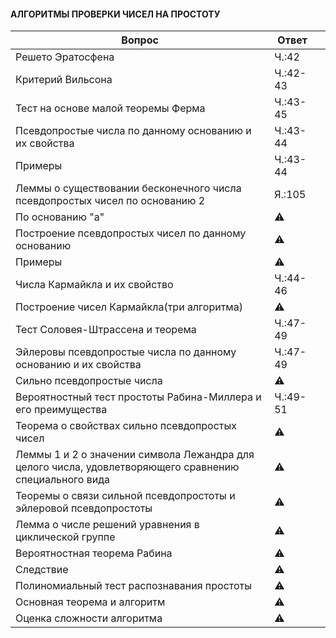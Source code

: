 #### АЛГОРИТМЫ ПРОВЕРКИ ЧИСЕЛ НА ПРОСТОТУ
| Вопрос  | Ответ |  |
| ------------- | ------------- | ------------- |
| Решето Эратосфена | Ч.:42 | |
| Критерий Вильсона | Ч.:42-43 | |
| Тест на основе малой теоремы Ферма | Ч.:43-45 | |
| Псевдопростые числа по данному основанию и их свойства | Ч.:43-44 | |
| Примеры | Ч.:43-44 | |
| Леммы о существовании бесконечного числа псевдопростых чисел по основанию 2 | Я.:105 | |
| По основанию "а" | :warning: | |
| Построение псевдопростых чисел по данному основанию | :warning: | |
| Примеры | :warning: | |
| Числа Кармайкла и их свойство | Ч.:44-46 | |
| Построение чисел Кармайкла(три алгоритма) | :warning: | |
| Тест Соловея-Штрассена и теорема | Ч.:47-49 | |
| Эйлеровы псевдопростые числа по данному основанию и их свойства | Ч.:47-49 | |
| Сильно псевдопростые числа | :warning: | |
| Вероятностный тест простоты  Рабина-Миллера и его преимущества | Ч.:49-51 | |
| Теорема о свойствах сильно псевдопростых чисел | :warning: | | 
| Леммы 1 и 2 о значении символа Лежандра для целого числа, удовлетворяющего сравнению специального вида | :warning: | |
| Теоремы о связи сильной псевдопростоты и эйлеровой псевдопростоты | :warning: | |
| Лемма о числе решений уравнения   в циклической группе | :warning: | |
| Вероятностная теорема Рабина | :warning: | |
| Следствие | :warning: | |
| Полиномиальный тест распознавания простоты | :warning: | |
| Основная теорема и алгоритм | :warning: | |
| Оценка сложности алгоритма | :warning: | |
